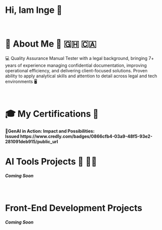 
<h1> Hi, Iam Inge 💜 </h1>


<br> 

<h1> 👧 About Me 👧 🇬🇭 🇨🇦 </h1>

<p> 💻 Quality Assurance Manual Tester with a legal background, bringing 7+ years of experience managing confidential documentation, improving operational efficiency, and delivering client-focused solutions. Proven ability to apply analytical skills and attention to detail across legal and tech environments 🖥️ </p>


<br> 

<h1> 🎓 My Certifications 📄 </h1>
<p> <b> 🤖GenAI in Action: Impact and Possibilities:<br>
Issued https://www.credly.com/badges/0866cfb4-03a9-48f5-93e2-281091deb915/public_url</b> 

  <br> 
  <p>
  
  <h1> AI Tools Projects 🤖 👩‍💼</h1>
<h5> Coming Soon </h5></p>

<br> 

<h1> Front-End Development Projects </h1>
<h5> Coming Soon </h5>

<br>



